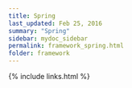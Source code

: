 ```yaml
---
title: Spring
last_updated: Feb 25, 2016
summary: "Spring"
sidebar: mydoc_sidebar
permalink: framework_spring.html
folder: framework
---
```


{% include links.html %}
